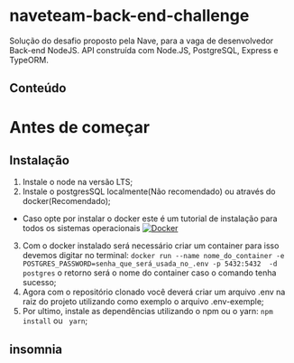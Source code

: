 # naveteam-back-end-challenge

Solução do desafio proposto pela Nave, para a vaga de desenvolvedor Back-end NodeJS.
API construída com Node.JS, PostgreSQL, Express e TypeORM.

## Conteúdo


# Antes de começar
## Instalação

1. Instale o node na versão LTS;
2. Instale o postgresSQL localmente(Não recomendado) ou através do docker(Recomendado);
  *  Caso opte por instalar o docker este é um tutorial de instalação para todos os sistemas operacionais [![Docker](https://www.ortussolutions.com/__media/logos/docker.png)](https://www.notion.so/Instala-o-do-Docker-8230846ae2c547b2988f2aca91fc1edf) 
3. Com o docker instalado será necessário criar um container para isso devemos digitar no terminal:
`docker run --name nome_do_container -e POSTGRES_PASSWORD=senha_que_será_usada_no_.env -p 5432:5432  -d postgres`
o retorno será o nome do container caso o comando tenha sucesso;
4. Agora com o repositório clonado você deverá criar um arquivo .env na raiz do projeto utilizando como exemplo o arquivo .env-exemple;
5. Por ultimo, instale as dependências utilizando o npm ou o yarn: `npm install` ou ` yarn`;

## insomnia
